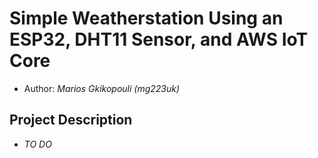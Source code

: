 # Simple Weatherstation Using an ESP32, DHT11 Sensor, and AWS IoT Core

- Author: _Marios Gkikopouli (mg223uk)_

## Project Description

- _TO DO_

